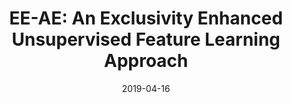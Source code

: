 ---
title: "EE-AE: An Exclusivity Enhanced Unsupervised Feature Learning Approach"
authors:
- Jingcai Guo
- Song Guo
date: "2019-04-16"
doi: "10.1109/ICASSP.2019.8682891"


# Publication type.
# Legend: 0 = Uncategorized; 1 = Conference paper; 2 = Journal article;
# 3 = Preprint / Working Paper; 4 = Report; 5 = Book; 6 = Book section;
# 7 = Thesis; 8 = Patent
publication_types: ["1"]

# Publication name and optional abbreviated publication name.
publication: In *IEEE International Conference on Acoustics, Speech and Signal Processing*
publication_short: In *ICASSP (CCF-B)*

# links:
# - name: Custom Link
#   url: http://example.org
url_pdf: https://ieeexplore.ieee.org/abstract/document/8682891
# url_code: '#'
# url_dataset: '#'
# url_poster: '#'
# url_project: ''
# url_slides: ''
# url_video: '#'

# Featured image
# To use, add an image named `featured.jpg/png` to your page's folder. 
# image:
#   caption: 'Image credit: [**Unsplash**](https://unsplash.com/photos/pLCdAaMFLTE)'
#   focal_point: ""
#   preview_only: false

# Associated Projects (optional).
#   Associate this publication with one or more of your projects.
#   Simply enter your project's folder or file name without extension.
#   E.g. `internal-project` references `content/project/internal-project/index.md`.
#   Otherwise, set `projects: []`.
projects: []
---